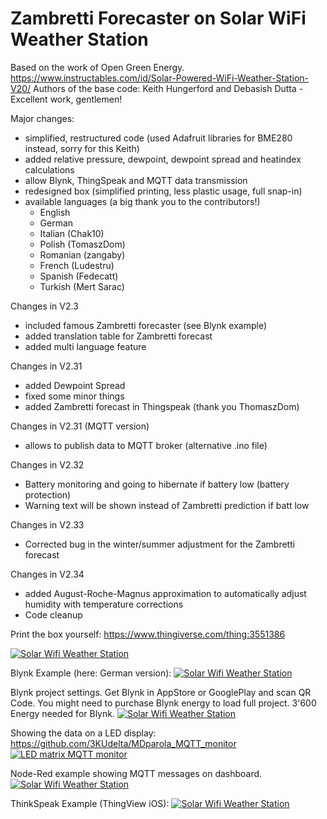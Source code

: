 # Zambretti Forecaster on Solar WiFi Weather Station
Based on the work of Open Green Energy.
https://www.instructables.com/id/Solar-Powered-WiFi-Weather-Station-V20/
Authors of the base code: Keith Hungerford and Debasish Dutta - Excellent work, gentlemen!

Major changes:
- simplified, restructured code (used Adafruit libraries for BME280 instead, sorry for this Keith)
- added relative pressure, dewpoint, dewpoint spread and heatindex calculations
- allow Blynk, ThingSpeak and MQTT data transmission
- redesigned box (simplified printing, less plastic usage, full snap-in)
- available languages (a big thank you to the contributors!)
  - English
  - German
  - Italian (Chak10)
  - Polish (TomaszDom)
  - Romanian (zangaby)
  - French (Ludestru)
  - Spanish (Fedecatt)
  - Turkish (Mert Sarac)

Changes in V2.3
- included famous Zambretti forecaster (see Blynk example)
- added translation table for Zambretti forecast
- added multi language feature

Changes in V2.31
- added Dewpoint Spread
- fixed some minor things
- added Zambretti forecast in Thingspeak (thank you ThomaszDom)

Changes in V2.31 (MQTT version)
- allows to publish data to MQTT broker (alternative .ino file)

Changes in V2.32
- Battery monitoring and going to hibernate if battery low (battery protection)
- Warning text will be shown instead of Zambretti prediction if batt low

Changes in V2.33
- Corrected bug in the winter/summer adjustment for the Zambretti forecast

Changes in V2.34
- added August-Roche-Magnus approximation to automatically adjust humidity with temperature corrections
- Code cleanup

Print the box yourself: https://www.thingiverse.com/thing:3551386

[![Solar Wifi Weather Station](https://github.com/3KUdelta/Solar_WiFi_Weather_Station/blob/master/IMG_2951.jpg)](https://github.com/3KUdelta/Solar_WiFi_Weather_Station)

Blynk Example (here: German version):
[![Solar Wifi Weather Station](https://github.com/3KUdelta/Solar_WiFi_Weather_Station/blob/master/IMG_2997.PNG)](https://github.com/3KUdelta/Solar_WiFi_Weather_Station)

Blynk project settings. Get Blynk in AppStore or GooglePlay and scan QR Code. You might need to purchase Blynk energy to load full project. 3'600 Energy needed for Blynk.
[![Solar Wifi Weather Station](https://github.com/3KUdelta/Solar_WiFi_Weather_Station/blob/master/IMG_3036.JPG)](https://github.com/3KUdelta/Solar_WiFi_Weather_Station)

Showing the data on a LED display: https://github.com/3KUdelta/MDparola_MQTT_monitor
[![LED matrix MQTT monitor](https://github.com/3KUdelta/MDparola_MQTT_monitor/blob/master/pictures/IMG_3180.JPG)](https://github.com/3KUdelta/MDparola_MQTT_monitor)

Node-Red example showing MQTT messages on dashboard.
[![Solar Wifi Weather Station](https://github.com/3KUdelta/Solar_WiFi_Weather_Station/blob/master/Node-Red-Dashboard.png)](https://github.com/3KUdelta/Solar_WiFi_Weather_Station)

ThinkSpeak Example (ThingView iOS):
[![Solar Wifi Weather Station](https://github.com/3KUdelta/Solar_WiFi_Weather_Station/blob/master/IMG_2617B43DD8C8-1.jpeg)](https://github.com/3KUdelta/Solar_WiFi_Weather_Station)

